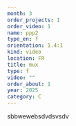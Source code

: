 ```yaml
---
month: 3
order_projects: 1
order_video: 1
name: ppp2
type_en: f
orientation: 1.4:1
kind: video
location: FR
title: mux
type: f
video: ""
order_about: 1
year: 2025
category: C
---
```

sbbwewebsdvdsvsdv
